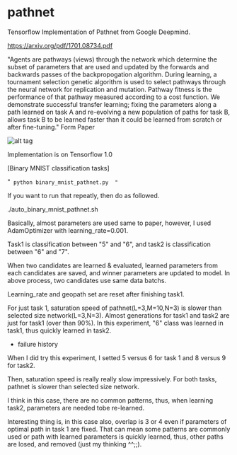 # pathnet

Tensorflow Implementation of Pathnet from Google Deepmind.

https://arxiv.org/pdf/1701.08734.pdf

"Agents are pathways (views) through the network which determine the subset of parameters that are used and updated by the forwards and backwards passes of the backpropogation algorithm. During learning, a tournament selection genetic algorithm is used to select pathways through the neural network for replication and mutation. Pathway fitness is the performance of that pathway measured according to a cost function. We demonstrate successful transfer learning; fixing the parameters along a path learned on task A and re-evolving a new population of paths for task B, allows task B to be learned faster than it could be learned from scratch or after fine-tuning."
Form Paper

![alt tag](https://github.com/jaesik817/pathnet/blob/master/figures/pathnet.PNG)

Implementation is on Tensorflow 1.0

[Binary MNIST classification tasks]

"`
python binary_mnist_pathnet.py 
"`

If you want to run that repeatly, then do as followed.

./auto_binary_mnist_pathnet.sh

Basically, almost parameters are used same to paper, however, I used AdamOptimizer with learning_rate=0.001.

Task1 is classification between "5" and "6", and task2 is classification between "6" and "7".

When two candidates are learned & evaluated, learned parameters from each candidates are saved, and winner parameters are updated to model.
In above process, two candidates use same data batchs.

Learning_rate and geopath set are reset after finishing task1.

For just task 1, saturation speed of pathnet(L=3,M=10,N=3) is slower than selected size network(L=3,N=3). Almost generations for task1 and task2 are just for task1 (over than 90%). In this experiment, "6" class was learned in task1, thus quickly learned in task2.

- failure history

When I did try this experiment, I setted 5 versus 6 for task 1 and 8 versus 9 for task2. 

Then, saturation speed is really really slow impressively. For both tasks, pathnet is slower than selected size network. 

I think in this case, there are no common patterns, thus, when learning task2, parameters are needed tobe re-learned. 

Interesting thing is, in this case also, overlap is 3 or 4 even if parameters of optimal path in task 1 are fixed. That can mean some patterns are commonly used or path with learned parameters is quickly learned, thus, other paths are losed, and removed (just my thinking ^^;;).
